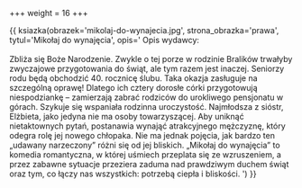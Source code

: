 +++
weight = 16
+++

{{ ksiazka(obrazek='mikolaj-do-wynajecia.jpg', strona_obrazka='prawa', tytul='Mikołaj do wynajęcia', opis='
Opis wydawcy:<br/><br/>
Zbliża się Boże Narodzenie. Zwykle o tej porze w rodzinie Bralików trwałyby zwyczajowe przygotowania do świąt, ale tym razem jest inaczej. Seniorzy rodu będą obchodzić 40. rocznicę ślubu. Taka okazja zasługuje na szczególną oprawę! Dlatego ich cztery dorosłe córki przygotowują niespodziankę – zamierzają zabrać rodziców do urokliwego pensjonatu w górach. Szykuje się wspaniała rodzinna uroczystość.
Najmłodsza z sióstr, Elżbieta, jako jedyna nie ma osoby towarzyszącej. Aby uniknąć nietaktownych pytań, postanawia wynająć atrakcyjnego mężczyznę, który odegra rolę jej nowego chłopaka. Nie ma jednak pojęcia, jak bardzo ten „udawany narzeczony” różni się od jej bliskich.
„Mikołaj do wynajęcia” to komedia romantyczna, w której uśmiech przeplata się ze wzruszeniem, a przez zabawne sytuacje przeziera zaduma nad prawdziwym duchem świąt oraz tym, co łączy nas wszystkich: potrzebą ciepła i bliskości.
') }}
